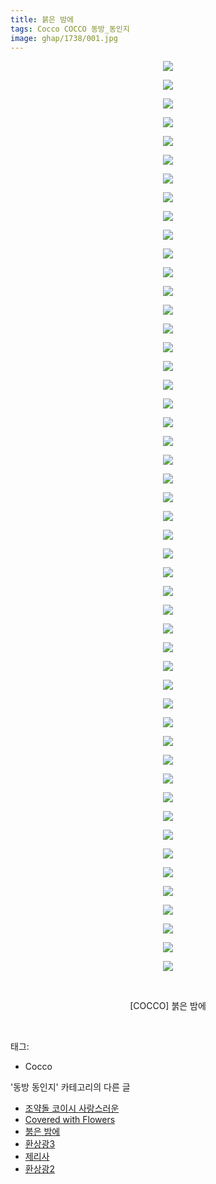 ```yaml
---
title: 붉은 밤에
tags: Cocco COCCO 동방_동인지
image: ghap/1738/001.jpg
---
```

<div class="article">
<p style="text-align: center; clear: none; float: none;"><img src="{{ site.nasurl }}/ghap/1738/001.jpg"/></p>
<p style="text-align: center; clear: none; float: none;"><img src="{{ site.nasurl }}/ghap/1738/002.jpg"/></p>
<p style="text-align: center; clear: none; float: none;"><img src="{{ site.nasurl }}/ghap/1738/003.jpg"/></p>
<p style="text-align: center; clear: none; float: none;"><img src="{{ site.nasurl }}/ghap/1738/004.jpg"/></p>
<p style="text-align: center; clear: none; float: none;"><img src="{{ site.nasurl }}/ghap/1738/005.jpg"/></p>
<p style="text-align: center; clear: none; float: none;"><img src="{{ site.nasurl }}/ghap/1738/006.jpg"/></p>
<p style="text-align: center; clear: none; float: none;"><img src="{{ site.nasurl }}/ghap/1738/007.jpg"/></p>
<p style="text-align: center; clear: none; float: none;"><img src="{{ site.nasurl }}/ghap/1738/008.jpg"/></p>
<p style="text-align: center; clear: none; float: none;"><img src="{{ site.nasurl }}/ghap/1738/009.jpg"/></p>
<p style="text-align: center; clear: none; float: none;"><img src="{{ site.nasurl }}/ghap/1738/010.jpg"/></p>
<p style="text-align: center; clear: none; float: none;"><img src="{{ site.nasurl }}/ghap/1738/011.jpg"/></p>
<p style="text-align: center; clear: none; float: none;"><img src="{{ site.nasurl }}/ghap/1738/012.jpg"/></p>
<p style="text-align: center; clear: none; float: none;"><img src="{{ site.nasurl }}/ghap/1738/013.jpg"/></p>
<p style="text-align: center; clear: none; float: none;"><img src="{{ site.nasurl }}/ghap/1738/014.jpg"/></p>
<p style="text-align: center; clear: none; float: none;"><img src="{{ site.nasurl }}/ghap/1738/015.jpg"/></p>
<p style="text-align: center; clear: none; float: none;"><img src="{{ site.nasurl }}/ghap/1738/016.jpg"/></p>
<p style="text-align: center; clear: none; float: none;"><img src="{{ site.nasurl }}/ghap/1738/017.jpg"/></p>
<p style="text-align: center; clear: none; float: none;"><img src="{{ site.nasurl }}/ghap/1738/018.jpg"/></p>
<p style="text-align: center; clear: none; float: none;"><img src="{{ site.nasurl }}/ghap/1738/019.jpg"/></p>
<p style="text-align: center; clear: none; float: none;"><img src="{{ site.nasurl }}/ghap/1738/020.jpg"/></p>
<p style="text-align: center; clear: none; float: none;"><img src="{{ site.nasurl }}/ghap/1738/021.jpg"/></p>
<p style="text-align: center; clear: none; float: none;"><img src="{{ site.nasurl }}/ghap/1738/022.jpg"/></p>
<p style="text-align: center; clear: none; float: none;"><img src="{{ site.nasurl }}/ghap/1738/023.jpg"/></p>
<p style="text-align: center; clear: none; float: none;"><img src="{{ site.nasurl }}/ghap/1738/024.jpg"/></p>
<p style="text-align: center; clear: none; float: none;"><img src="{{ site.nasurl }}/ghap/1738/025.jpg"/></p>
<p style="text-align: center; clear: none; float: none;"><img src="{{ site.nasurl }}/ghap/1738/026.jpg"/></p>
<p style="text-align: center; clear: none; float: none;"><img src="{{ site.nasurl }}/ghap/1738/027.jpg"/></p>
<p style="text-align: center; clear: none; float: none;"><img src="{{ site.nasurl }}/ghap/1738/028.jpg"/></p>
<p style="text-align: center; clear: none; float: none;"><img src="{{ site.nasurl }}/ghap/1738/029.jpg"/></p>
<p style="text-align: center; clear: none; float: none;"><img src="{{ site.nasurl }}/ghap/1738/030.jpg"/></p>
<p style="text-align: center; clear: none; float: none;"><img src="{{ site.nasurl }}/ghap/1738/031.jpg"/></p>
<p style="text-align: center; clear: none; float: none;"><img src="{{ site.nasurl }}/ghap/1738/032.jpg"/></p>
<p style="text-align: center; clear: none; float: none;"><img src="{{ site.nasurl }}/ghap/1738/033.jpg"/></p>
<p style="text-align: center; clear: none; float: none;"><img src="{{ site.nasurl }}/ghap/1738/034.jpg"/></p>
<p style="text-align: center; clear: none; float: none;"><img src="{{ site.nasurl }}/ghap/1738/035.jpg"/></p>
<p style="text-align: center; clear: none; float: none;"><img src="{{ site.nasurl }}/ghap/1738/036.jpg"/></p>
<p style="text-align: center; clear: none; float: none;"><img src="{{ site.nasurl }}/ghap/1738/037.jpg"/></p>
<p style="text-align: center; clear: none; float: none;"><img src="{{ site.nasurl }}/ghap/1738/038.jpg"/></p>
<p style="text-align: center; clear: none; float: none;"><img src="{{ site.nasurl }}/ghap/1738/039.jpg"/></p>
<p style="text-align: center; clear: none; float: none;"><img src="{{ site.nasurl }}/ghap/1738/040.jpg"/></p>
<p style="text-align: center; clear: none; float: none;"><img src="{{ site.nasurl }}/ghap/1738/041.jpg"/></p>
<p style="text-align: center; clear: none; float: none;"><img src="{{ site.nasurl }}/ghap/1738/042.jpg"/></p>
<p style="text-align: center; clear: none; float: none;"><img src="{{ site.nasurl }}/ghap/1738/043.jpg"/></p>
<p style="text-align: center; clear: none; float: none;"><img src="{{ site.nasurl }}/ghap/1738/044.jpg"/></p>
<p style="text-align: center; clear: none; float: none;"><img src="{{ site.nasurl }}/ghap/1738/045.jpg"/></p>
<p style="text-align: center; clear: none; float: none;"><img src="{{ site.nasurl }}/ghap/1738/046.jpg"/></p>
<p style="text-align: center; clear: none; float: none;"><img src="{{ site.nasurl }}/ghap/1738/047.jpg"/></p>
<p style="text-align: center; clear: none; float: none;"><img src="{{ site.nasurl }}/ghap/1738/048.jpg"/></p>
<p style="text-align: center; clear: none; float: none;"><img src="{{ site.nasurl }}/ghap/1738/049.jpg"/></p>
<p style="text-align: center; clear: none; float: none;"><br/></p>
<p style="text-align: center; clear: none; float: none;">[COCCO] 붉은 밤에</p>
<p><br/></p>
</div><div class="tagTrail">
<p>태그: </p>
<ul>
<li>Cocco</li>
</ul>
</div><div class="another">
<p>'동방 동인지' 카테고리의 다른 글</p>
<ul>
<li><a href="/2016-08-21-ghap_1741">조약돌 코이시 사랑스러운</a></li>
<li><a href="/2016-08-21-ghap_1739">Covered with Flowers</a></li>
<li><a href="/2016-08-21-ghap_1738">붉은 밤에</a></li>
<li><a href="/2016-08-20-ghap_1736">환상광3</a></li>
<li><a href="/2016-08-20-ghap_1735">제리사</a></li>
<li><a href="/2016-08-20-ghap_1734">환상광2</a></li>
</ul>
</div><div class="cb_module cb_fluid">
<div class="cb_wrt cb_profile">
</div><!-- commentList close -->
</div>